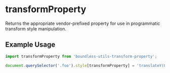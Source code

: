 <!---
THIS IS AN AUTOGENERATED FILE. EDIT INDEX.JS INSTEAD.
-->
# transformProperty

Returns the appropriate vendor-prefixed property for use in programmatic transform style manipulation.

## Example Usage

```js
import transformProperty from 'boundless-utils-transform-property';

document.querySelector('.foo').style[transformProperty] = 'translateY(0)';
```


